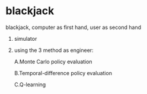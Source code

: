 # blackjack
blackjack, computer as first hand, user as second hand </p>
1. simulator </p>
2. using the 3 method as engineer:</p>
  A.Monte Carlo policy evaluation </p>
  B.Temporal-difference policy evaluation </p>
  C.Q-learning </p>
